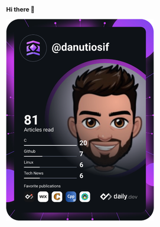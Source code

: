 ### Hi there 👋



<a href="https://app.daily.dev/danutiosif"><img src="https://github.com/danutiosif/danutiosif/blob/main/devcard.svg" width="400" alt="Iosif Dan's Dev Card"/></a>



<!--
**danutiosif/danutiosif** is a ✨ _special_ ✨ repository because its `README.md` (this file) appears on your GitHub profile.
Here are some ideas to get you started:

- 🔭 I’m currently working on ...
- 🌱 I’m currently learning ...
- 👯 I’m looking to collaborate on ...
- 🤔 I’m looking for help with ...
- 💬 Ask me about ...
- 📫 How to reach me: ...
- 😄 Pronouns: ...
- ⚡ Fun fact: ...
-->
